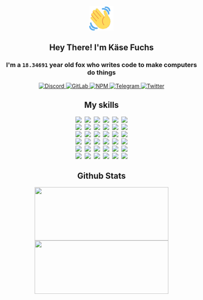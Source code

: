 <div><p align=center><img src=./resources/images/wave.gif width=64px height=64px></p><h2 align=center>Hey There! I'm Käse Fuchs</h2><h3 align=center>I'm a <code>18.34691</code> year old fox who writes code to make computers do things</h3><p align=center><a href=https://discord.com/users/507526681125322772><img alt=Discord src="https://img.shields.io/badge/Discord-5865F2?logo=discord&logoColor=white&style=flat-square#dc2476ceaf6c3ee5f9f8059688944e10"> </a><a href=https://gitlab.com/kasefuchs><img alt=GitLab src="https://img.shields.io/badge/GitLab-330F63?logo=gitlab&logoColor=white&style=flat-square#dc2476ceaf6c3ee5f9f8059688944e10"> </a><a href=https://npmjs.com/~kasefuchs><img alt=NPM src="https://img.shields.io/badge/NPM-CB3837?logo=npm&logoColor=white&style=flat-square#dc2476ceaf6c3ee5f9f8059688944e10"> </a><a href=https://t.me/kasefuchs><img alt=Telegram src="https://img.shields.io/badge/Telegram-2CA5E0?logo=telegram&logoColor=white&style=flat-square#dc2476ceaf6c3ee5f9f8059688944e10"> </a><a href=https://twitter.com/kasefuchs><img alt=Twitter src="https://img.shields.io/badge/Twitter-1DA1F2?logo=twitter&logoColor=white&style=flat-square#dc2476ceaf6c3ee5f9f8059688944e10"></a></p><h2 align=center>My skills</h2><p align=center><a href=https://aws.amazon.com/ ><picture><source srcset="https://skillicons.dev/icons?i=aws&theme=dark#dc2476ceaf6c3ee5f9f8059688944e10" media="(prefers-color-scheme: dark)"><source srcset="https://skillicons.dev/icons?i=aws&theme=light#dc2476ceaf6c3ee5f9f8059688944e10" media="(prefers-color-scheme: light), (prefers-color-scheme: no-preference)"><img src="https://skillicons.dev/icons?i=aws&theme=light#dc2476ceaf6c3ee5f9f8059688944e10"></picture></a>&nbsp;&nbsp;<a href=https://en.wikipedia.org/wiki/Bash_(Unix_shell)><picture><source srcset="https://skillicons.dev/icons?i=bash&theme=dark#dc2476ceaf6c3ee5f9f8059688944e10" media="(prefers-color-scheme: dark)"><source srcset="https://skillicons.dev/icons?i=bash&theme=light#dc2476ceaf6c3ee5f9f8059688944e10" media="(prefers-color-scheme: light), (prefers-color-scheme: no-preference)"><img src="https://skillicons.dev/icons?i=bash&theme=light#dc2476ceaf6c3ee5f9f8059688944e10"></picture></a>&nbsp;&nbsp;<a href=https://discord.com/developers/docs><picture><source srcset="https://skillicons.dev/icons?i=bots&theme=dark#dc2476ceaf6c3ee5f9f8059688944e10" media="(prefers-color-scheme: dark)"><source srcset="https://skillicons.dev/icons?i=bots&theme=light#dc2476ceaf6c3ee5f9f8059688944e10" media="(prefers-color-scheme: light), (prefers-color-scheme: no-preference)"><img src="https://skillicons.dev/icons?i=bots&theme=light#dc2476ceaf6c3ee5f9f8059688944e10"></picture></a>&nbsp;&nbsp;<a href=https://www.cloudflare.com/ ><picture><source srcset="https://skillicons.dev/icons?i=cloudflare&theme=dark#dc2476ceaf6c3ee5f9f8059688944e10" media="(prefers-color-scheme: dark)"><source srcset="https://skillicons.dev/icons?i=cloudflare&theme=light#dc2476ceaf6c3ee5f9f8059688944e10" media="(prefers-color-scheme: light), (prefers-color-scheme: no-preference)"><img src="https://skillicons.dev/icons?i=cloudflare&theme=light#dc2476ceaf6c3ee5f9f8059688944e10"></picture></a>&nbsp;&nbsp;<a href=https://en.wikipedia.org/wiki/CSS><picture><source srcset="https://skillicons.dev/icons?i=css&theme=dark#dc2476ceaf6c3ee5f9f8059688944e10" media="(prefers-color-scheme: dark)"><source srcset="https://skillicons.dev/icons?i=css&theme=light#dc2476ceaf6c3ee5f9f8059688944e10" media="(prefers-color-scheme: light), (prefers-color-scheme: no-preference)"><img src="https://skillicons.dev/icons?i=css&theme=light#dc2476ceaf6c3ee5f9f8059688944e10"></picture></a>&nbsp;&nbsp;<a href=https://www.docker.com/ ><picture><source srcset="https://skillicons.dev/icons?i=docker&theme=dark#dc2476ceaf6c3ee5f9f8059688944e10" media="(prefers-color-scheme: dark)"><source srcset="https://skillicons.dev/icons?i=docker&theme=light#dc2476ceaf6c3ee5f9f8059688944e10" media="(prefers-color-scheme: light), (prefers-color-scheme: no-preference)"><img src="https://skillicons.dev/icons?i=docker&theme=light#dc2476ceaf6c3ee5f9f8059688944e10"></picture></a><br><a href=https://www.electronjs.org/ ><picture><source srcset="https://skillicons.dev/icons?i=electron&theme=dark#dc2476ceaf6c3ee5f9f8059688944e10" media="(prefers-color-scheme: dark)"><source srcset="https://skillicons.dev/icons?i=electron&theme=light#dc2476ceaf6c3ee5f9f8059688944e10" media="(prefers-color-scheme: light), (prefers-color-scheme: no-preference)"><img src="https://skillicons.dev/icons?i=electron&theme=light#dc2476ceaf6c3ee5f9f8059688944e10"></picture></a>&nbsp;&nbsp;<a href=https://expressjs.com/ ><picture><source srcset="https://skillicons.dev/icons?i=express&theme=dark#dc2476ceaf6c3ee5f9f8059688944e10" media="(prefers-color-scheme: dark)"><source srcset="https://skillicons.dev/icons?i=express&theme=light#dc2476ceaf6c3ee5f9f8059688944e10" media="(prefers-color-scheme: light), (prefers-color-scheme: no-preference)"><img src="https://skillicons.dev/icons?i=express&theme=light#dc2476ceaf6c3ee5f9f8059688944e10"></picture></a>&nbsp;&nbsp;<a href=https://www.figma.com/ ><picture><source srcset="https://skillicons.dev/icons?i=figma&theme=dark#dc2476ceaf6c3ee5f9f8059688944e10" media="(prefers-color-scheme: dark)"><source srcset="https://skillicons.dev/icons?i=figma&theme=light#dc2476ceaf6c3ee5f9f8059688944e10" media="(prefers-color-scheme: light), (prefers-color-scheme: no-preference)"><img src="https://skillicons.dev/icons?i=figma&theme=light#dc2476ceaf6c3ee5f9f8059688944e10"></picture></a>&nbsp;&nbsp;<a href=https://firebase.google.com/ ><picture><source srcset="https://skillicons.dev/icons?i=firebase&theme=dark#dc2476ceaf6c3ee5f9f8059688944e10" media="(prefers-color-scheme: dark)"><source srcset="https://skillicons.dev/icons?i=firebase&theme=light#dc2476ceaf6c3ee5f9f8059688944e10" media="(prefers-color-scheme: light), (prefers-color-scheme: no-preference)"><img src="https://skillicons.dev/icons?i=firebase&theme=light#dc2476ceaf6c3ee5f9f8059688944e10"></picture></a>&nbsp;&nbsp;<a href=https://flask.palletsprojects.com/ ><picture><source srcset="https://skillicons.dev/icons?i=flask&theme=dark#dc2476ceaf6c3ee5f9f8059688944e10" media="(prefers-color-scheme: dark)"><source srcset="https://skillicons.dev/icons?i=flask&theme=light#dc2476ceaf6c3ee5f9f8059688944e10" media="(prefers-color-scheme: light), (prefers-color-scheme: no-preference)"><img src="https://skillicons.dev/icons?i=flask&theme=light#dc2476ceaf6c3ee5f9f8059688944e10"></picture></a>&nbsp;&nbsp;<a href=https://cloud.google.com/ ><picture><source srcset="https://skillicons.dev/icons?i=gcp&theme=dark#dc2476ceaf6c3ee5f9f8059688944e10" media="(prefers-color-scheme: dark)"><source srcset="https://skillicons.dev/icons?i=gcp&theme=light#dc2476ceaf6c3ee5f9f8059688944e10" media="(prefers-color-scheme: light), (prefers-color-scheme: no-preference)"><img src="https://skillicons.dev/icons?i=gcp&theme=light#dc2476ceaf6c3ee5f9f8059688944e10"></picture></a><br><a href=https://git-scm.com/ ><picture><source srcset="https://skillicons.dev/icons?i=git&theme=dark#dc2476ceaf6c3ee5f9f8059688944e10" media="(prefers-color-scheme: dark)"><source srcset="https://skillicons.dev/icons?i=git&theme=light#dc2476ceaf6c3ee5f9f8059688944e10" media="(prefers-color-scheme: light), (prefers-color-scheme: no-preference)"><img src="https://skillicons.dev/icons?i=git&theme=light#dc2476ceaf6c3ee5f9f8059688944e10"></picture></a>&nbsp;&nbsp;<a href=https://github.com/ ><picture><source srcset="https://skillicons.dev/icons?i=github&theme=dark#dc2476ceaf6c3ee5f9f8059688944e10" media="(prefers-color-scheme: dark)"><source srcset="https://skillicons.dev/icons?i=github&theme=light#dc2476ceaf6c3ee5f9f8059688944e10" media="(prefers-color-scheme: light), (prefers-color-scheme: no-preference)"><img src="https://skillicons.dev/icons?i=github&theme=light#dc2476ceaf6c3ee5f9f8059688944e10"></picture></a>&nbsp;&nbsp;<a href=https://gitlab.com/ ><picture><source srcset="https://skillicons.dev/icons?i=gitlab&theme=dark#dc2476ceaf6c3ee5f9f8059688944e10" media="(prefers-color-scheme: dark)"><source srcset="https://skillicons.dev/icons?i=gitlab&theme=light#dc2476ceaf6c3ee5f9f8059688944e10" media="(prefers-color-scheme: light), (prefers-color-scheme: no-preference)"><img src="https://skillicons.dev/icons?i=gitlab&theme=light#dc2476ceaf6c3ee5f9f8059688944e10"></picture></a>&nbsp;&nbsp;<a href=https://www.heroku.com/ ><picture><source srcset="https://skillicons.dev/icons?i=heroku&theme=dark#dc2476ceaf6c3ee5f9f8059688944e10" media="(prefers-color-scheme: dark)"><source srcset="https://skillicons.dev/icons?i=heroku&theme=light#dc2476ceaf6c3ee5f9f8059688944e10" media="(prefers-color-scheme: light), (prefers-color-scheme: no-preference)"><img src="https://skillicons.dev/icons?i=heroku&theme=light#dc2476ceaf6c3ee5f9f8059688944e10"></picture></a>&nbsp;&nbsp;<a href=https://en.wikipedia.org/wiki/HTML><picture><source srcset="https://skillicons.dev/icons?i=html&theme=dark#dc2476ceaf6c3ee5f9f8059688944e10" media="(prefers-color-scheme: dark)"><source srcset="https://skillicons.dev/icons?i=html&theme=light#dc2476ceaf6c3ee5f9f8059688944e10" media="(prefers-color-scheme: light), (prefers-color-scheme: no-preference)"><img src="https://skillicons.dev/icons?i=html&theme=light#dc2476ceaf6c3ee5f9f8059688944e10"></picture></a>&nbsp;&nbsp;<a href=https://en.wikipedia.org/wiki/JavaScript><picture><source srcset="https://skillicons.dev/icons?i=js&theme=dark#dc2476ceaf6c3ee5f9f8059688944e10" media="(prefers-color-scheme: dark)"><source srcset="https://skillicons.dev/icons?i=js&theme=light#dc2476ceaf6c3ee5f9f8059688944e10" media="(prefers-color-scheme: light), (prefers-color-scheme: no-preference)"><img src="https://skillicons.dev/icons?i=js&theme=light#dc2476ceaf6c3ee5f9f8059688944e10"></picture></a><br><a href=https://en.wikipedia.org/wiki/Linux><picture><source srcset="https://skillicons.dev/icons?i=linux&theme=dark#dc2476ceaf6c3ee5f9f8059688944e10" media="(prefers-color-scheme: dark)"><source srcset="https://skillicons.dev/icons?i=linux&theme=light#dc2476ceaf6c3ee5f9f8059688944e10" media="(prefers-color-scheme: light), (prefers-color-scheme: no-preference)"><img src="https://skillicons.dev/icons?i=linux&theme=light#dc2476ceaf6c3ee5f9f8059688944e10"></picture></a>&nbsp;&nbsp;<a href=https://mui.com/ ><picture><source srcset="https://skillicons.dev/icons?i=materialui&theme=dark#dc2476ceaf6c3ee5f9f8059688944e10" media="(prefers-color-scheme: dark)"><source srcset="https://skillicons.dev/icons?i=materialui&theme=light#dc2476ceaf6c3ee5f9f8059688944e10" media="(prefers-color-scheme: light), (prefers-color-scheme: no-preference)"><img src="https://skillicons.dev/icons?i=materialui&theme=light#dc2476ceaf6c3ee5f9f8059688944e10"></picture></a>&nbsp;&nbsp;<a href=https://en.wikipedia.org/wiki/Markdown><picture><source srcset="https://skillicons.dev/icons?i=md&theme=dark#dc2476ceaf6c3ee5f9f8059688944e10" media="(prefers-color-scheme: dark)"><source srcset="https://skillicons.dev/icons?i=md&theme=light#dc2476ceaf6c3ee5f9f8059688944e10" media="(prefers-color-scheme: light), (prefers-color-scheme: no-preference)"><img src="https://skillicons.dev/icons?i=md&theme=light#dc2476ceaf6c3ee5f9f8059688944e10"></picture></a>&nbsp;&nbsp;<a href=https://www.mongodb.com/ ><picture><source srcset="https://skillicons.dev/icons?i=mongodb&theme=dark#dc2476ceaf6c3ee5f9f8059688944e10" media="(prefers-color-scheme: dark)"><source srcset="https://skillicons.dev/icons?i=mongodb&theme=light#dc2476ceaf6c3ee5f9f8059688944e10" media="(prefers-color-scheme: light), (prefers-color-scheme: no-preference)"><img src="https://skillicons.dev/icons?i=mongodb&theme=light#dc2476ceaf6c3ee5f9f8059688944e10"></picture></a>&nbsp;&nbsp;<a href=https://www.mysql.com/ ><picture><source srcset="https://skillicons.dev/icons?i=mysql&theme=dark#dc2476ceaf6c3ee5f9f8059688944e10" media="(prefers-color-scheme: dark)"><source srcset="https://skillicons.dev/icons?i=mysql&theme=light#dc2476ceaf6c3ee5f9f8059688944e10" media="(prefers-color-scheme: light), (prefers-color-scheme: no-preference)"><img src="https://skillicons.dev/icons?i=mysql&theme=light#dc2476ceaf6c3ee5f9f8059688944e10"></picture></a>&nbsp;&nbsp;<a href=https://nextjs.org/ ><picture><source srcset="https://skillicons.dev/icons?i=nextjs&theme=dark#dc2476ceaf6c3ee5f9f8059688944e10" media="(prefers-color-scheme: dark)"><source srcset="https://skillicons.dev/icons?i=nextjs&theme=light#dc2476ceaf6c3ee5f9f8059688944e10" media="(prefers-color-scheme: light), (prefers-color-scheme: no-preference)"><img src="https://skillicons.dev/icons?i=nextjs&theme=light#dc2476ceaf6c3ee5f9f8059688944e10"></picture></a><br><a href=https://nodejs.org/en/ ><picture><source srcset="https://skillicons.dev/icons?i=nodejs&theme=dark#dc2476ceaf6c3ee5f9f8059688944e10" media="(prefers-color-scheme: dark)"><source srcset="https://skillicons.dev/icons?i=nodejs&theme=light#dc2476ceaf6c3ee5f9f8059688944e10" media="(prefers-color-scheme: light), (prefers-color-scheme: no-preference)"><img src="https://skillicons.dev/icons?i=nodejs&theme=light#dc2476ceaf6c3ee5f9f8059688944e10"></picture></a>&nbsp;&nbsp;<a href=https://www.postgresql.org/ ><picture><source srcset="https://skillicons.dev/icons?i=postgres&theme=dark#dc2476ceaf6c3ee5f9f8059688944e10" media="(prefers-color-scheme: dark)"><source srcset="https://skillicons.dev/icons?i=postgres&theme=light#dc2476ceaf6c3ee5f9f8059688944e10" media="(prefers-color-scheme: light), (prefers-color-scheme: no-preference)"><img src="https://skillicons.dev/icons?i=postgres&theme=light#dc2476ceaf6c3ee5f9f8059688944e10"></picture></a>&nbsp;&nbsp;<a href=https://learn.microsoft.com/en-us/powershell/ ><picture><source srcset="https://skillicons.dev/icons?i=powershell&theme=dark#dc2476ceaf6c3ee5f9f8059688944e10" media="(prefers-color-scheme: dark)"><source srcset="https://skillicons.dev/icons?i=powershell&theme=light#dc2476ceaf6c3ee5f9f8059688944e10" media="(prefers-color-scheme: light), (prefers-color-scheme: no-preference)"><img src="https://skillicons.dev/icons?i=powershell&theme=light#dc2476ceaf6c3ee5f9f8059688944e10"></picture></a>&nbsp;&nbsp;<a href=https://www.python.org/ ><picture><source srcset="https://skillicons.dev/icons?i=py&theme=dark#dc2476ceaf6c3ee5f9f8059688944e10" media="(prefers-color-scheme: dark)"><source srcset="https://skillicons.dev/icons?i=py&theme=light#dc2476ceaf6c3ee5f9f8059688944e10" media="(prefers-color-scheme: light), (prefers-color-scheme: no-preference)"><img src="https://skillicons.dev/icons?i=py&theme=light#dc2476ceaf6c3ee5f9f8059688944e10"></picture></a>&nbsp;&nbsp;<a href=https://www.raspberrypi.org/ ><picture><source srcset="https://skillicons.dev/icons?i=raspberrypi&theme=dark#dc2476ceaf6c3ee5f9f8059688944e10" media="(prefers-color-scheme: dark)"><source srcset="https://skillicons.dev/icons?i=raspberrypi&theme=light#dc2476ceaf6c3ee5f9f8059688944e10" media="(prefers-color-scheme: light), (prefers-color-scheme: no-preference)"><img src="https://skillicons.dev/icons?i=raspberrypi&theme=light#dc2476ceaf6c3ee5f9f8059688944e10"></picture></a>&nbsp;&nbsp;<a href=https://reactjs.org/ ><picture><source srcset="https://skillicons.dev/icons?i=react&theme=dark#dc2476ceaf6c3ee5f9f8059688944e10" media="(prefers-color-scheme: dark)"><source srcset="https://skillicons.dev/icons?i=react&theme=light#dc2476ceaf6c3ee5f9f8059688944e10" media="(prefers-color-scheme: light), (prefers-color-scheme: no-preference)"><img src="https://skillicons.dev/icons?i=react&theme=light#dc2476ceaf6c3ee5f9f8059688944e10"></picture></a><br><a href=https://redux.js.org/ ><picture><source srcset="https://skillicons.dev/icons?i=redux&theme=dark#dc2476ceaf6c3ee5f9f8059688944e10" media="(prefers-color-scheme: dark)"><source srcset="https://skillicons.dev/icons?i=redux&theme=light#dc2476ceaf6c3ee5f9f8059688944e10" media="(prefers-color-scheme: light), (prefers-color-scheme: no-preference)"><img src="https://skillicons.dev/icons?i=redux&theme=light#dc2476ceaf6c3ee5f9f8059688944e10"></picture></a>&nbsp;&nbsp;<a href=https://en.wikipedia.org/wiki/Regular_expression><picture><source srcset="https://skillicons.dev/icons?i=regex&theme=dark#dc2476ceaf6c3ee5f9f8059688944e10" media="(prefers-color-scheme: dark)"><source srcset="https://skillicons.dev/icons?i=regex&theme=light#dc2476ceaf6c3ee5f9f8059688944e10" media="(prefers-color-scheme: light), (prefers-color-scheme: no-preference)"><img src="https://skillicons.dev/icons?i=regex&theme=light#dc2476ceaf6c3ee5f9f8059688944e10"></picture></a>&nbsp;&nbsp;<a href=https://en.wikipedia.org/wiki/Sass_(stylesheet_language)><picture><source srcset="https://skillicons.dev/icons?i=sass&theme=dark#dc2476ceaf6c3ee5f9f8059688944e10" media="(prefers-color-scheme: dark)"><source srcset="https://skillicons.dev/icons?i=sass&theme=light#dc2476ceaf6c3ee5f9f8059688944e10" media="(prefers-color-scheme: light), (prefers-color-scheme: no-preference)"><img src="https://skillicons.dev/icons?i=sass&theme=light#dc2476ceaf6c3ee5f9f8059688944e10"></picture></a>&nbsp;&nbsp;<a href=https://www.typescriptlang.org/ ><picture><source srcset="https://skillicons.dev/icons?i=ts&theme=dark#dc2476ceaf6c3ee5f9f8059688944e10" media="(prefers-color-scheme: dark)"><source srcset="https://skillicons.dev/icons?i=ts&theme=light#dc2476ceaf6c3ee5f9f8059688944e10" media="(prefers-color-scheme: light), (prefers-color-scheme: no-preference)"><img src="https://skillicons.dev/icons?i=ts&theme=light#dc2476ceaf6c3ee5f9f8059688944e10"></picture></a>&nbsp;&nbsp;<a href=https://unity.com/ ><picture><source srcset="https://skillicons.dev/icons?i=unity&theme=dark#dc2476ceaf6c3ee5f9f8059688944e10" media="(prefers-color-scheme: dark)"><source srcset="https://skillicons.dev/icons?i=unity&theme=light#dc2476ceaf6c3ee5f9f8059688944e10" media="(prefers-color-scheme: light), (prefers-color-scheme: no-preference)"><img src="https://skillicons.dev/icons?i=unity&theme=light#dc2476ceaf6c3ee5f9f8059688944e10"></picture></a>&nbsp;&nbsp;<a href=https://workers.cloudflare.com/ ><picture><source srcset="https://skillicons.dev/icons?i=workers&theme=dark#dc2476ceaf6c3ee5f9f8059688944e10" media="(prefers-color-scheme: dark)"><source srcset="https://skillicons.dev/icons?i=workers&theme=light#dc2476ceaf6c3ee5f9f8059688944e10" media="(prefers-color-scheme: light), (prefers-color-scheme: no-preference)"><img src="https://skillicons.dev/icons?i=workers&theme=light#dc2476ceaf6c3ee5f9f8059688944e10"></picture></a><br></p><h2 align=center>Github Stats</h2><p align=center><picture><source srcset="https://github-readme-stats-kasefuchs.vercel.app/api/?count_private=true&hide_border=true&hide_rank=true&line_height=20&hide_title=true&username=Kasefuchs&theme=dark#dc2476ceaf6c3ee5f9f8059688944e10" media="(prefers-color-scheme: dark)"><source srcset="https://github-readme-stats-kasefuchs.vercel.app/api/?count_private=true&hide_border=true&hide_rank=true&line_height=20&hide_title=true&username=Kasefuchs&theme=light#dc2476ceaf6c3ee5f9f8059688944e10" media="(prefers-color-scheme: light), (prefers-color-scheme: no-preference)"><img align=middle width=350 height=140 src="https://github-readme-stats-kasefuchs.vercel.app/api/?count_private=true&hide_border=true&hide_rank=true&line_height=20&hide_title=true&username=Kasefuchs&theme=light#dc2476ceaf6c3ee5f9f8059688944e10"></picture><picture><source srcset="https://github-readme-stats-kasefuchs.vercel.app/api/top-langs/?count_private=true&hide_border=true&layout=compact&username=Kasefuchs&theme=dark#dc2476ceaf6c3ee5f9f8059688944e10" media="(prefers-color-scheme: dark)"><source srcset="https://github-readme-stats-kasefuchs.vercel.app/api/top-langs/?count_private=true&hide_border=true&layout=compact&username=Kasefuchs&theme=light#dc2476ceaf6c3ee5f9f8059688944e10" media="(prefers-color-scheme: light), (prefers-color-scheme: no-preference)"><img align=middle width=350 height=140 src="https://github-readme-stats-kasefuchs.vercel.app/api/top-langs/?count_private=true&hide_border=true&layout=compact&username=Kasefuchs&theme=light#dc2476ceaf6c3ee5f9f8059688944e10"></picture></p><img src="https://hit.yhype.me/github/profile?user_id=64592097#dc2476ceaf6c3ee5f9f8059688944e10" alt=""></div>